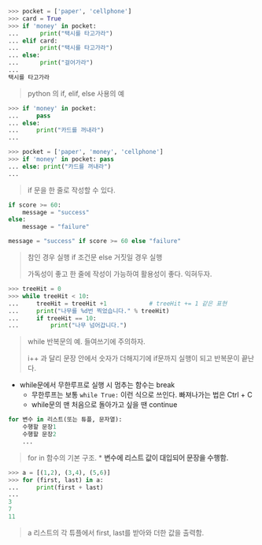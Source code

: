 ```python
>>> pocket = ['paper', 'cellphone']
>>> card = True
>>> if 'money' in pocket:
...      print("택시를 타고가라")
... elif card: 
...      print("택시를 타고가라")
... else:
...      print("걸어가라")
...
택시를 타고가라
```

> python 의 if, elif, else 사용의 예

````python
>>> if 'money' in pocket:
...     pass 
... else:
...     print("카드를 꺼내라")
...
````

```python
>>> pocket = ['paper', 'money', 'cellphone']
>>> if 'money' in pocket: pass
... else: print("카드를 꺼내라")
...
```

> if 문을 한 줄로 작성할 수 있다.

```python
if score >= 60:
    message = "success"
else:
    message = "failure"
```

```python
message = "success" if score >= 60 else "failure"
```

> 참인 경우 실행 if 조건문 else 거짓일 경우 실행
>
> 가독성이 좋고 한 줄에 작성이 가능하여 활용성이 좋다. 익혀두자.

```python
>>> treeHit = 0
>>> while treeHit < 10:
...     treeHit = treeHit +1			# treeHit += 1 같은 표현
...     print("나무를 %d번 찍었습니다." % treeHit)
...     if treeHit == 10:
...         print("나무 넘어갑니다.")
```

> while 반복문의 예. 들여쓰기에 주의하자.
>
>  i++ 과 달리 문장 안에서 숫자가 더해지기에 if문까지 실행이 되고 반복문이 끝난다.

- while문에서 무한루프로 실행 시 멈추는 함수는 break
  - 무한루프는 보통 `while True:` 이런 식으로 쓰인다. 빠져나가는 법은 Ctrl + C
  - while문의 맨 처음으로 돌아가고 싶을 땐 continue

```python
for 변수 in 리스트(또는 튜플, 문자열):
    수행할 문장1
    수행할 문장2
    ...
```

> for in 함수의 기본 구조. * **변수에 리스트 값이 대입되어 문장을 수행함.**

```python
>>> a = [(1,2), (3,4), (5,6)]
>>> for (first, last) in a:
...     print(first + last)
...
3
7
11
```

> a 리스트의 각 튜플에서 first, last를 받아와 더한 값을 출력함.